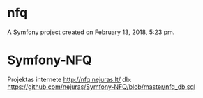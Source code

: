 nfq
===

A Symfony project created on February 13, 2018, 5:23 pm.
# Symfony-NFQ

Projektas internete http://nfq.nejuras.lt/
db: https://github.com/nejuras/Symfony-NFQ/blob/master/nfq_db.sql
